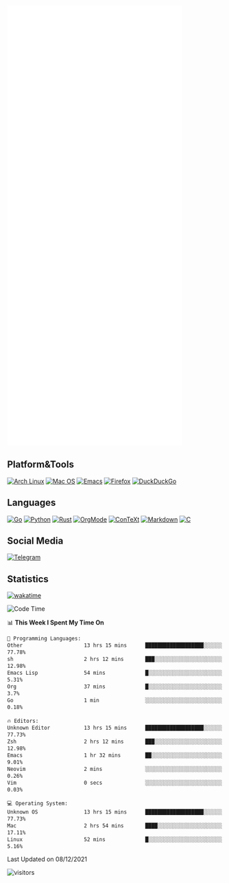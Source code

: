 ![Metrics](https://github.com/SteamedFish/SteamedFish/blob/master/github-metrics.svg)

## Platform&Tools

[![Arch Linux](https://img.shields.io/badge/ArchLinux-1793D1?logo=arch-linux&logoColor=fff&style=flat-square)](https://archlinux.org/)
[![Mac OS](https://img.shields.io/badge/MacOS-000000?style=flat-square&logo=macos&logoColor=F0F0F0)](https://www.apple.com/macos/)
[![Emacs](https://img.shields.io/badge/Emacs-%237F5AB6.svg?&style=flat-square&logo=gnu-emacs&logoColor=white)](https://www.gnu.org/software/emacs/)
[![Firefox](https://img.shields.io/badge/Firefox-FF7139?style=flat-square&logo=Firefox-Browser&logoColor=white)](https://firefox.com/)
[![DuckDuckGo](https://img.shields.io/badge/DuckDuckGo-DE5833?style=flat-square&logo=DuckDuckGo&logoColor=white)](https://duckduckgo.com/)

## Languages

[![Go](https://img.shields.io/badge/Golang-%2300ADD8.svg?style=flat-square&logo=go&logoColor=white)](https://golang.org/)
[![Python](https://img.shields.io/badge/Python-3670A0?style=flat-square&logo=python&logoColor=ffdd54)](https://www.python.org/)
[![Rust](https://img.shields.io/badge/Rust-%23000000.svg?style=flat-square&logo=rust&logoColor=white)](https://www.rust-lang.org/)
[![OrgMode](https://img.shields.io/badge/OrgMode-%23000000.svg?style=flat-square&logo=org&logoColor=white)](https://orgmode.org/)
[![ConTeXt](https://img.shields.io/badge/ConTeXt-%23008080.svg?style=flat-square&logo=latex&logoColor=white)](https://contextgarden.net/)
[![Markdown](https://img.shields.io/badge/MarkDown-%23000000.svg?style=flat-square&logo=markdown&logoColor=white)](https://daringfireball.net/projects/markdown/)
[![C](https://img.shields.io/badge/C-%2300599C.svg?style=flat-square&logo=c&logoColor=white)](https://www.iso.org/standard/74528.html)

## Social Media

[![Telegram](https://img.shields.io/badge/SteamedFish-2CA5E0?style=social&logo=telegram&logoColor=white)](https://t.me/SteamedFish)

## Statistics
[![wakatime](https://wakatime.com/badge/user/168280d6-fcf2-4b4f-ad3a-dc4612f35b38.svg)](https://wakatime.com/@168280d6-fcf2-4b4f-ad3a-dc4612f35b38)

<!--START_SECTION:waka-->
![Code Time](http://img.shields.io/badge/Code%20Time-1%2C504%20hrs%2033%20mins-blue)

📊 **This Week I Spent My Time On** 

```text
💬 Programming Languages: 
Other                    13 hrs 15 mins      ███████████████████░░░░░░   77.78% 
sh                       2 hrs 12 mins       ███░░░░░░░░░░░░░░░░░░░░░░   12.98% 
Emacs Lisp               54 mins             █░░░░░░░░░░░░░░░░░░░░░░░░   5.31% 
Org                      37 mins             █░░░░░░░░░░░░░░░░░░░░░░░░   3.7% 
Go                       1 min               ░░░░░░░░░░░░░░░░░░░░░░░░░   0.18%

🔥 Editors: 
Unknown Editor           13 hrs 15 mins      ███████████████████░░░░░░   77.73% 
Zsh                      2 hrs 12 mins       ███░░░░░░░░░░░░░░░░░░░░░░   12.98% 
Emacs                    1 hr 32 mins        ██░░░░░░░░░░░░░░░░░░░░░░░   9.01% 
Neovim                   2 mins              ░░░░░░░░░░░░░░░░░░░░░░░░░   0.26% 
Vim                      0 secs              ░░░░░░░░░░░░░░░░░░░░░░░░░   0.03%

💻 Operating System: 
Unknown OS               13 hrs 15 mins      ███████████████████░░░░░░   77.73% 
Mac                      2 hrs 54 mins       ████░░░░░░░░░░░░░░░░░░░░░   17.11% 
Linux                    52 mins             █░░░░░░░░░░░░░░░░░░░░░░░░   5.16%

```


 Last Updated on 08/12/2021
<!--END_SECTION:waka-->

![visitors](https://visitor-badge.laobi.icu/badge?page_id=SteamedFish.SteamedFish)
